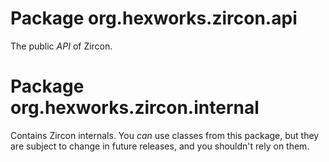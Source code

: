 # Package org.hexworks.zircon.api

The public *API* of Zircon.

# Package org.hexworks.zircon.internal

Contains Zircon internals. You *can* use classes from this package, but they are subject to change in future
releases, and you shouldn't rely on them.



